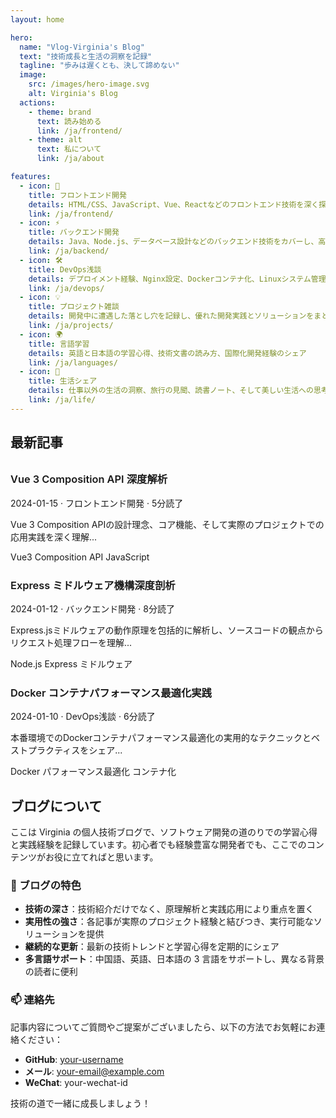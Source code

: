 ```yaml
---
layout: home

hero:
  name: "Vlog-Virginia's Blog"
  text: "技術成長と生活の洞察を記録"
  tagline: "歩みは遅くとも、決して諦めない"
  image:
    src: /images/hero-image.svg
    alt: Virginia's Blog
  actions:
    - theme: brand
      text: 読み始める
      link: /ja/frontend/
    - theme: alt
      text: 私について
      link: /ja/about

features:
  - icon: 🚀
    title: フロントエンド開発
    details: HTML/CSS、JavaScript、Vue、Reactなどのフロントエンド技術を深く探求し、ベストプラクティスとパフォーマンス最適化テクニックをシェア
    link: /ja/frontend/
  - icon: ⚡
    title: バックエンド開発
    details: Java、Node.js、データベース設計などのバックエンド技術をカバーし、高性能でスケーラブルなサーバーサイドアプリケーションを構築
    link: /ja/backend/
  - icon: 🛠️
    title: DevOps浅談
    details: デプロイメント経験、Nginx設定、Dockerコンテナ化、Linuxシステム管理などのDevOps実践をシェア
    link: /ja/devops/
  - icon: 💡
    title: プロジェクト雑談
    details: 開発中に遭遇した落とし穴を記録し、優れた開発実践とソリューションをまとめる
    link: /ja/projects/
  - icon: 🌍
    title: 言語学習
    details: 英語と日本語の学習心得、技術文書の読み方、国際化開発経験のシェア
    link: /ja/languages/
  - icon: 🌱
    title: 生活シェア
    details: 仕事以外の生活の洞察、旅行の見聞、読書ノート、そして美しい生活への思考
    link: /ja/life/
---
```


## 最新記事

<div class="recent-posts">
  <div class="blog-card fade-in-up">
    <h3><a href="/ja/frontend/vue/vue3-composition-api">Vue 3 Composition API 深度解析</a></h3>
    <div class="meta">
      <span>2024-01-15</span> · <span>フロントエンド開発</span> · <span>5分読了</span>
    </div>
    <p class="excerpt">Vue 3 Composition APIの設計理念、コア機能、そして実際のプロジェクトでの応用実践を深く理解...</p>
    <div class="tags">
      <span class="tag">Vue3</span>
      <span class="tag">Composition API</span>
      <span class="tag">JavaScript</span>
    </div>
  </div>

  <div class="blog-card fade-in-up">
    <h3><a href="/ja/backend/nodejs/express-middleware">Express ミドルウェア機構深度剖析</a></h3>
    <div class="meta">
      <span>2024-01-12</span> · <span>バックエンド開発</span> · <span>8分読了</span>
    </div>
    <p class="excerpt">Express.jsミドルウェアの動作原理を包括的に解析し、ソースコードの観点からリクエスト処理フローを理解...</p>
    <div class="tags">
      <span class="tag">Node.js</span>
      <span class="tag">Express</span>
      <span class="tag">ミドルウェア</span>
    </div>
  </div>

  <div class="blog-card fade-in-up">
    <h3><a href="/ja/devops/docker/container-optimization">Docker コンテナパフォーマンス最適化実践</a></h3>
    <div class="meta">
      <span>2024-01-10</span> · <span>DevOps浅談</span> · <span>6分読了</span>
    </div>
    <p class="excerpt">本番環境でのDockerコンテナパフォーマンス最適化の実用的なテクニックとベストプラクティスをシェア...</p>
    <div class="tags">
      <span class="tag">Docker</span>
      <span class="tag">パフォーマンス最適化</span>
      <span class="tag">コンテナ化</span>
    </div>
  </div>
</div>

## ブログについて

ここは Virginia の個人技術ブログで、ソフトウェア開発の道のりでの学習心得と実践経験を記録しています。初心者でも経験豊富な開発者でも、ここでのコンテンツがお役に立てればと思います。

### 🎯 ブログの特色

- **技術の深さ**：技術紹介だけでなく、原理解析と実践応用により重点を置く
- **実用性の強さ**：各記事が実際のプロジェクト経験と結びつき、実行可能なソリューションを提供
- **継続的な更新**：最新の技術トレンドと学習心得を定期的にシェア
- **多言語サポート**：中国語、英語、日本語の 3 言語をサポートし、異なる背景の読者に便利

### 📫 連絡先

記事内容についてご質問やご提案がございましたら、以下の方法でお気軽にお連絡ください：

- **GitHub**: [your-username](https://github.com/your-username)
- **メール**: your-email@example.com
- **WeChat**: your-wechat-id

技術の道で一緒に成長しましょう！

<style>
.recent-posts {
  margin-top: 2rem;
}

.recent-posts .blog-card {
  margin-bottom: 1.5rem;
}

.recent-posts .blog-card:nth-child(2) {
  animation-delay: 0.1s;
}

.recent-posts .blog-card:nth-child(3) {
  animation-delay: 0.2s;
}

.recent-posts a {
  text-decoration: none;
  color: var(--vp-c-text-1);
  font-weight: 600;
}

.recent-posts a:hover {
  color: var(--vp-c-brand-1);
}
</style>
